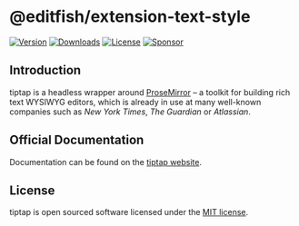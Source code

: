 # @editfish/extension-text-style
[![Version](https://img.shields.io/npm/v/@editfish/extension-text-style.svg?label=version)](https://www.npmjs.com/package/@editfish/extension-text-style)
[![Downloads](https://img.shields.io/npm/dm/@editfish/extension-text-style.svg)](https://npmcharts.com/compare/tiptap?minimal=true)
[![License](https://img.shields.io/npm/l/@editfish/extension-text-style.svg)](https://www.npmjs.com/package/@editfish/extension-text-style)
[![Sponsor](https://img.shields.io/static/v1?label=Sponsor&message=%E2%9D%A4&logo=GitHub)](https://github.com/sponsors/ueberdosis)

## Introduction
tiptap is a headless wrapper around [ProseMirror](https://ProseMirror.net) – a toolkit for building rich text WYSIWYG editors, which is already in use at many well-known companies such as *New York Times*, *The Guardian* or *Atlassian*.

## Official Documentation
Documentation can be found on the [tiptap website](https://tiptap.dev).

## License
tiptap is open sourced software licensed under the [MIT license](https://github.com/ueberdosis/tiptap/blob/main/LICENSE.md).
